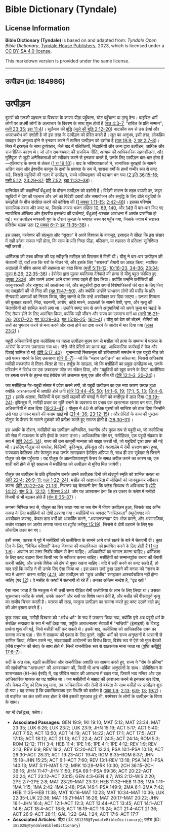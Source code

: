 # Bible Dictionary (Tyndale)

## License Information

**Bible Dictionary (Tyndale)** is based on and adapted from: _Tyndale Open Bible Dictionary_, [Tyndale House Publishers](https://tyndaleopenresources.com/), 2023, which is licensed under a [CC BY-SA 4.0 license](https://creativecommons.org/licenses/by-sa/4.0/legalcode.en).

This markdown version is provided under the same license.



--------------------------------

## उत्पीड़न (id: 184986)

उत्पीड़न
========

दूसरों को उनकी पहचान या विश्वास के कारण पीड़ा पहुँचाना, चोट पहुँचाना या मृत्यु देना। बाइबिल धर्मी लोगों पर अधर्मी लोगों के अत्याचार के विवरण के साथ शुरू होती है ([उत 4:3–7](https://ref.ly/Gen4:3-Gen4:7), "हाबिल के प्रति सम्मान"; [मत्ती 23:35](https://ref.ly/Matt23:35); [इब्रा 11:4](https://ref.ly/Heb11:4))। सुलैमान की बुद्धि ([सुले की बुद्धि 2:12–20](https://ref.ly/Wis2:12-Wis2:20)) नाटकीय रूप से उस ईर्ष्या और अपराधबोध को दर्शाती है जो इस तरह के उत्पीड़न को प्रेरित करते हैं। लूत का अनुभव, इसी तरह, लोकप्रिय व्यवहार के अनुरूप होने से इनकार करने में शामिल उत्पीड़न को दर्शाता है ([उत 19:9](https://ref.ly/Gen19:9); [2 पत 2:7–8](https://ref.ly/2Pet2:7-2Pet2:8))। मिस्र में इस्राएल के साथ दुर्व्यवहार, जैसे बाद में पलिश्तियों, मिद्यानियों और अन्य द्वारा उत्पीड़न, आर्थिक और राजनीतिक कारण थे। जो लोग समन्वयवाद की राजकिय नीति, अन्याय की आधिकारिक सहनशीलता, और मूर्तिपूजा से जुड़ी अनैतिकताओं को स्वीकार करने से इनकार करते हैं, उनके लिए उत्पीड़न बार\-बार होता है—एलिय्याह के समय से लेकर ([1 रा 19:10](https://ref.ly/1Kgs19:10))। बाद के भविष्यवक्ताओं ने, सामाजिक बुराइयों के सामने अडिग सत्य और ईश्वरीय कानून के दावों के प्रवक्ता के रूप में, शासक वर्गों के हाथों गम्भीर रूप से कष्ट सहे, जिससे यहूदियों की नज़र में उत्पीड़न, सच्चे भविष्यद्वक्ता की पहचान बन गया ([2 इति 36:15–16](https://ref.ly/2Chr36:15-2Chr36:16); [मत्ती 5:12](https://ref.ly/Matt5:12); [23:29–37](https://ref.ly/Matt23:29-Matt23:37); [प्रेरि 7:52](https://ref.ly/Acts7:52); [इब्रा 11:32–38](https://ref.ly/Heb11:32-Heb11:38))।

दानिय्येल की कहानियाँ बँधुआई के दौरान उत्पीड़न को दर्शाती हैं। विदेशी शासन के तहत वापसी पर, कट्टर यहूदियों ने देश की पहचान और धर्म को विदेशी दबावों और समायोजन और समृद्धि के लिए ढीले यहूदियों के समझौतों के बीच संरक्षित करने की कोशिश की ([1 मक्का 1:11–15](https://ref.ly/1Macc1:11-1Macc1:15); [2:42–48](https://ref.ly/1Macc2:42-1Macc2:48))। इसका परिणाम सामाजिक दबाव और कष्ट था, जिसके कारण भजन संहिता [10](https://ref.ly/Ps10:1-Ps10:18), [69](https://ref.ly/Ps69:1-Ps69:36), [140](https://ref.ly/Ps140:1-Ps140:13), और [149](https://ref.ly/Ps149:1-Ps149:9) में बार\-बार किए गए न्यायोचित औचित्य और ईश्वरीय हस्तक्षेप की प्रार्थनाएं, बँधुआई\-पश्चात आराधना में अत्यंत प्रासंगिक हो गईं। यह उत्पीड़न मक्काबी युग के दौरान क्रूरता के भयावह चरम पर पहुँच गया, जिसके जवाब में सशस्त्र प्रतिरोध भड़क उठा ([2 मक्का 6–7](https://ref.ly/2Macc6:1-2Macc7:42); [इब्रा 11:35–38](https://ref.ly/Heb11:35-Heb11:38))।

इस प्रकार, परमेश्वर की संप्रभुता और “सुरक्षा” में अपने विश्वास के बावजूद, इस्राएल ने सीखा कि इस संसार में सही हमेशा सफल नहीं होता, कि सत्य के प्रति निष्ठा पीड़ा, बलिदान, या शहादत से प्रतिरक्षा सुनिश्चित नहीं करती।

धार्मिकता की उच्च कीमत की यह स्वीकृति मसीहत को विरासत में मिली थी। यीशु ने बार\-बार उत्पीड़न की चेतावनी दी, यहाँ तक कि घरों के भीतर भी, और इसके लिए "सशस्त्र" तैयारी का आग्रह किया, न्यायिक अदालतों में पवित्र आत्मा की सहायता का वादा किया ([मत्ती 5:11–12](https://ref.ly/Matt5:11-Matt5:12); [10:16–23, 34–36](https://ref.ly/Matt10:16-Matt10:23); [23:34](https://ref.ly/Matt23:34); [लूका 6:26](https://ref.ly/Luke6:26); [22:35–36](https://ref.ly/Luke22:35-Luke22:36))। हेरोदेस द्वारा यूहन्ना बपतिस्मा देनेवाले की हत्या से यीशु बहुत क्रोधित हुए ([लुका 23:9](https://ref.ly/Luke23:9)), और उसने अपना आने वाला समय पहले ही देख लिया। क्योंकि उन्होंने फरीसियों की कानूनपरस्ती और राष्ट्रवाद की आलोचना की, और सदूकीयों द्वारा अपनी विशेषाधिकारों की रक्षा के लिए किए गए समझौतों की भी निंदा की ([यूह 11:47–50](https://ref.ly/John11:47-John11:50)), और क्योंकि उन्होंने साधारण लोगों की मसीह के प्रति सैन्यवादी आशाओं को निराश किया, यीशु जानते थे कि उन्हें अस्वीकार कर दिया जाएगा। उनका शिष्यता की बुलाहट खतरों, निंदा, बदनामी, आरोप, कोड़े मारने, अदालतों के सामने पेशी, घृणा, और मृत्यु की चेतावनियों को शामिल करने लगा था। उन्होंने स्पष्ट रूप से अपने अनुयायियों को अपने क्रूस पर चढ़ाई के लिए तैयार होने के लिए आमंत्रित किया, क्योंकि यही जीवन और राज्य का एकमात्र मार्ग था ([मत्ती 16:21–26](https://ref.ly/Matt16:21-Matt16:26); [20:17–22](https://ref.ly/Matt20:17-Matt20:22); [मर 10:29–30](https://ref.ly/Mark10:29-Mark10:30); [यूह 15:18–25](https://ref.ly/John15:18-John15:25); [16:1–4](https://ref.ly/John16:1-John16:4))। यीशु को देश को तोड़ने, रोमियों को करों का भुगतान करने से मना करने और राजा होने का दावा करने के आरोप में मार दिया गया ([लूका 23:2](https://ref.ly/Luke23:2))।

यहूदी अधिकारियों द्वारा कलीसिया पर पहला उत्पीड़न मुख्य रूप से मसीहा की हत्या के सम्बन्ध में पतरस के आरोपों के कारण उकसाया गया था। जैसे\-जैसे प्रेरितों का प्रभाव बढ़ा, आधिकारिक कार्रवाई में कैद और पिटाई शामिल हो गई ([प्रेरि 5:17, 40](https://ref.ly/Acts5:17,Acts5:40))। यूनानवादी स्तिफनुस की शक्तिशाली समर्थन ने एक यहूदी भीड़ को उसे पत्थर मारने के लिए उकसाया ([प्रेरि 6–7](https://ref.ly/Acts6:1-Acts7:60))—जो कि "महान उत्पीड़न" का संकेत था, जिससे अधिकांश मसीही यरूशलेम से तितर\-बितर हो गए। तर्सुस के साऊल, जो कि मसीहियों का प्रमुख उत्पीड़क था, उनके परिवर्तन ने विरोध पर एक ज़बरदस्त जीत का संकेत दिया, और "यहूदियों को खुश करने के लिए" कलीसिया पर हमला करने के तुरन्त बाद हेरोदेस की अचानक मृत्यु एक और जीत थी ([प्रेरि 12:1–3, 20–24](https://ref.ly/Acts12:1-Acts12:3,Acts12:20-Acts12:24))।

जब मसीहियत गैर\-यहूदी संसार में प्रवेश करने लगी, तो यहूदी उत्पीड़न का एक नया कारण उत्पन्न हुआ क्योंकि आराधनालयों में अशांति होने लगी ([प्रेरि 13:44–45, 50](https://ref.ly/Acts13:44-Acts13:45,Acts13:50); [14:1–6, 19](https://ref.ly/Acts14:1-Acts14:6,Acts14:19); [17:1, 5, 13](https://ref.ly/Acts17:1,Acts17:5,Acts17:13); [18:4–6, 12](https://ref.ly/Acts18:4-Acts18:6,Acts18:12))। इसके अलावा, फिलिप्पी में एक दासी लड़की की चंगाई ने चेलों को बन्दीगृह में डाल दिया ([16:19–24](https://ref.ly/Acts16:19-Acts16:24)); इफिसुस में, मसीही प्रचार का मूर्ति बनाने के व्यवसाय पर प्रभाव एक खतरनाक खतरा बन गया, जिसे अधिकारियों ने टाल दिया ([19:23–41](https://ref.ly/Acts19:23-Acts19:41))। पौलुस ने 40 से अधिक पुरुषों की साजिश को टाल दिया जिन्होंने उसे घात लगाकर मारने की कसम खाई थी ([21:4–36](https://ref.ly/Acts21:4-Acts21:36); [23:12–15](https://ref.ly/Acts23:12-Acts23:15))। और प्रेरितों के काम की पुस्तक पौलुस के कैसर के सामने मुकदमे की प्रतीक्षा करते हुए समाप्त होती है ([28:30–31](https://ref.ly/Acts28:30-Acts28:31))।

इस अवधि के दौरान, मसीहीयों का उत्पीड़न अनियमित, स्थानीय और मुख्य रूप से यहूदी था, जो कलीसिया की सेवा में सफलता के प्रति ईर्ष्या के कारण उभरा। आधिकारिक तौर पर, मसीहियत, एक यहूदी संप्रदाय के रूप में ([प्रेरि 24:5, 14](https://ref.ly/Acts24:5,Acts24:14)), राज्य की उस कानूनी मान्यता को साझा करती थी, जो यहूदियों द्वारा प्राप्त की गई थी। इसलिए पौलुस को पाफोस, फिलिप्पी, कुरिन्थुस, इफिसुस और यरूशलेम में रोमी संरक्षण प्राप्त हुआ, राज्यपाल फेलिक्स और फेस्तुस तथा उनके सलाहकार हेरोदेस अग्रिप्पा से, साथ ही उस सूबेदार से जिसने पौलुस को रोम पहुँचाया। यह पौलुस के आत्मविश्वासपूर्ण कैसर के समक्ष अपील करने का कारण था; एक शाही बरी होने से पूरे साम्राज्य में मसीहियत को उत्पीड़न से मुक्ति मिल जायेगी।

पौलुस का उत्पीड़न के प्रति दृष्टिकोण उनके अपने उत्पीड़क दिनों की खेदपूर्ण स्मृति को शामिल करता था ([प्रेरि 22:4](https://ref.ly/Acts22:4); [26:9–11](https://ref.ly/Acts26:9-Acts26:11); [गला 1:22–24](https://ref.ly/Gal1:22-Gal1:24)), मसीह की आज्ञाकारिता में जोखिमों को जानबूझकर स्वीकार करना ([प्रेरि 20:22–24](https://ref.ly/Acts20:22-Acts20:24); [21:13](https://ref.ly/Acts21:13)), निरन्तर यह चेतावनी देना कि क्लेश शिष्यत्व से अविभाज्य है ([प्रेरि 14:22](https://ref.ly/Acts14:22); [रोम 5:3](https://ref.ly/Rom5:3); [12:12](https://ref.ly/Rom12:12); [1 थिस्स 3:4](https://ref.ly/1Thess3:4)), और यह आश्वासन देना कि हर प्रकार के क्लेश में मसीही विजयी से भी बढ़कर होते हैं ([रोम 8:35–37](https://ref.ly/Rom8:35-Rom8:37))।

लगभग निश्चित रूप से, पौलुस का सिर काटा गया था जब रोम में भीषण उत्पीड़न हुआ, जिसके बाद अग्नि काण्ड के लिए मसीहियों को दोषी ठहराया गया। मसीहियों पर अक्सर "नास्तिकता" (बहुदेववाद को अस्वीकार करना), केवल दास वर्गों को आकर्षित करने, "अपमानजनक" प्रेम\-भोज करने, और असामाजिक, कठोर व्यवहार का आरोप लगाया जाता था (पुष्टि करें[यूह 15:19](https://ref.ly/John15:19)), जिससे वे दोषी ठहराने के लिए एक लोकप्रिय लक्ष्य बन गए।

इसी समय, पतरस ने पूर्व में मसीहियों को कलीसिया के सामने आने वाले खतरे के बारे में चेतावनी दी। कुछ दिन के लिए, "विभिन्न परीक्षाएँ" केवल विश्वास की वास्तविकता को प्रमाणित करने के लिए होती हैं ([1 पत 1:6](https://ref.ly/1Pet1:6))। अपमान का उत्तर निर्दोष जीवन से देना चाहिए। अधिकारियों का सम्मान करना चाहिए। धार्मिकता के लिए कष्ट उठाना बिना किसी भय के स्वीकार करना चाहिए। मसीहियों को सम्मानपूर्वक बचाव की तैयारी करनी चाहिए, और उनके विवेक को दोष से मुक्त रखना चाहिए। यदि वे सही करने पर कष्ट सहते हैं, तो याद रखें कि मसीह ने भी उनके लिए ऐसा किया था। इस प्रकार उन्हें दुःख उठाने की मनसा को "शस्त्र के रूप में धारण" करना चाहिए ([4:1](https://ref.ly/1Pet4:1)), और उत्पीड़न को "कुछ अजीब" समझकर आश्चर्यचकित नहीं होना चाहिए (पद [12](https://ref.ly/1Pet4:12))। वे मसीह के कष्टों में सहभागी हो रहे हैं। उनका अन्तिम सन्देश है, "दृढ़ रहो!"

ऐसा माना जाता है कि मरकुस ने भी उसी समय पीड़ित रोमी कलीसिया के लाभ के लिए लिखा था। उसका सुसमाचार मसीह के संघर्ष, उनके कारणों और रूपों पर विशेष ध्यान देती है, और मसीह की वीरतापूर्ण मृत्यु का सजीव चित्रण करती है। पतरस की तरह, मरकुस उत्पीड़न का सामना करते हुए कष्ट उठाने वाले प्रभु की ओर इशारा करते हैं।

कुछ समय बाद, मसीही विश्वास को "अवैध धर्म" के रूप में उजागर किया गया, क्योंकि इसे अब यहूदी धर्म के संरक्षित सम्प्रदाय के रूप में नहीं देखा गया, क्यूंकि आराधनालय सेवाओं में "नाज्रियों" (ईसाइयों) के विरुद्ध प्रार्थना शुरू की गई, जिसे मसीही नहीं कर सकते थे। इसके बाद, कलीसिया को आधिकारिक दमन का सामना करना पड़ा। रोम ने साम्राज्य की एकता के लिए पुराने, राष्ट्रीय धर्मों को राज्य अनुष्ठानों में आसानी से शामिल किया, लेकिन उसने नए, संप्रदायवादी आंदोलनों का विरोध किया, विशेष रूप से ऐसे जो गुप्त बैठकों (जैसे प्रभुभोज की सेवा) के साथ होते थे, जिन्हें राजनीतिक रूप से खतरनाक माना जाता था (पुष्टि करें[प्रेरि 17:6–7](https://ref.ly/Acts17:6-Acts17:7))।

सदी के अंत तक, बढ़ती कलीसिया और राजनीतिक अशांति का सामना करते हुए, राज्य ने "रोम के प्रतिभा" की सार्वजनिक "आराधना" की आवश्यकता की, किसी भी अन्य धार्मिक अनुष्ठानों के साथ। डोमिशियन के शासनकाल (81–96 ईस्वी) में, यह जीवित सम्राट की आराधना में बदल गया, जिसमें भव्य मन्दिर और एक आधिकारिक याजक का पद शामिल था। जब मसीहीयों ने सम्राट की आराधना करने से इनकार कर दिया, और केवल यीशु को दिव्य प्रभु माना, तब आधिकारिक और तेजी से बर्बरता के साथ मसीहों पर उत्पीड़न शुरू हो गया। यह सम्भव है कि प्रकाशितवाक्य इस स्थिति को दर्शाता है ([प्रका 1:9](https://ref.ly/Rev1:9); [2:13](https://ref.ly/Rev2:13); [6:9](https://ref.ly/Rev6:9); [13](https://ref.ly/Rev13:1-Rev13:18); [19:2](https://ref.ly/Rev19:2))। तो बाइबिल का अंत उसी तरह होता है जैसे इसकी शुरुआत हुई थी, परमेश्वर के लोगों के उत्पीड़न के विषय के साथ।

*यह भी देखें* दुःख; क्लेश।

* **Associated Passages:** GEN 19:9; 1KI 19:10; MAT 5:12; MAT 23:34; MAT 23:35; LUK 6:26; LUK 23:2; LUK 23:9; JHN 15:19; ACT 5:17; ACT 5:40; ACT 7:52; ACT 13:50; ACT 14:19; ACT 14:22; ACT 17:1; ACT 17:5; ACT 17:13; ACT 18:12; ACT 21:13; ACT 22:4; ACT 24:5; ACT 24:14; ROM 5:3; ROM 12:12; 1TH 3:4; HEB 11:4; 1PE 1:6; 1PE 4:1; 1PE 4:12; REV 1:9; REV 2:13; REV 6:9; REV 19:2; ACT 12:20–ACT 12:24; PSA 10:1–PSA 10:18; ACT 28:30–ACT 28:31; ACT 19:23–ACT 19:41; ROM 8:35–ROM 8:37; JHN 15:18–JHN 15:25; ACT 6:1–ACT 7:60; REV 13:1–REV 13:18; PSA 140:1–PSA 140:13; MAT 5:11–MAT 5:12; MRK 10:29–MRK 10:30; 2CH 36:15–2CH 36:16; JHN 11:47–JHN 11:50; PSA 69:1–PSA 69:36; ACT 20:22–ACT 20:24; ACT 23:12–ACT 23:15; GEN 4:3–GEN 4:7; WIS 2:12–WIS 2:20; 2PE 2:7–2PE 2:8; MAT 23:29–MAT 23:37; HEB 11:32–HEB 11:38; 1MA 1:11–1MA 1:15; 1MA 2:42–1MA 2:48; PSA 149:1–PSA 149:9; 2MA 6:1–2MA 7:42; HEB 11:35–HEB 11:38; MAT 10:16–MAT 10:23; MAT 10:34–MAT 10:36; LUK 22:35–LUK 22:36; MAT 16:21–MAT 16:26; MAT 20:17–MAT 20:22; JHN 16:1–JHN 16:4; ACT 12:1–ACT 12:3; ACT 13:44–ACT 13:45; ACT 14:1–ACT 14:6; ACT 18:4–ACT 18:6; ACT 16:19–ACT 16:24; ACT 21:4–ACT 21:36; ACT 26:9–ACT 26:11; GAL 1:22–GAL 1:24; ACT 17:6–ACT 17:7
* **Associated Articles:** पीड़ा (ID: `381235@TyndaleBibleDictionary`); क्लेश (ID: `185028@TyndaleBibleDictionary`)

